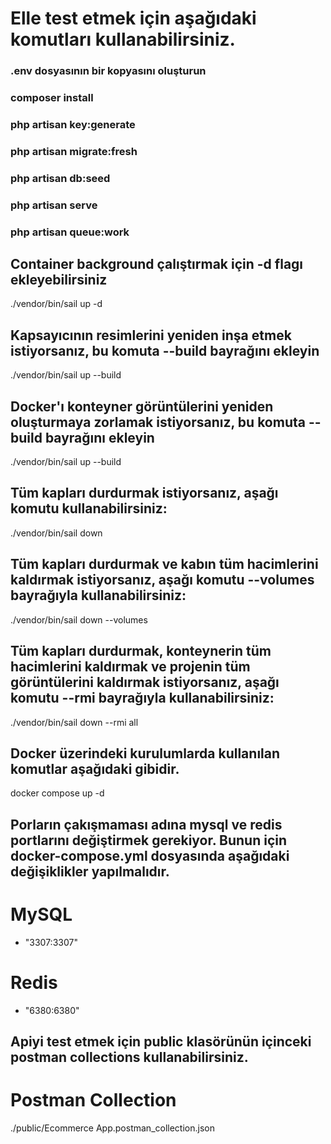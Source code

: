 
# Elle test etmek için aşağıdaki komutları kullanabilirsiniz.
### .env dosyasının bir kopyasını oluşturun
### composer install
### php artisan key:generate
### php artisan migrate:fresh
### php artisan db:seed
### php artisan serve
### php artisan queue:work

## Container background çalıştırmak için -d flagı ekleyebilirsiniz

./vendor/bin/sail up -d

## Kapsayıcının resimlerini yeniden inşa etmek istiyorsanız, bu komuta --build bayrağını ekleyin

./vendor/bin/sail up --build

## Docker'ı konteyner görüntülerini yeniden oluşturmaya zorlamak istiyorsanız, bu komuta --build bayrağını ekleyin

./vendor/bin/sail up --build

## Tüm kapları durdurmak istiyorsanız, aşağı komutu kullanabilirsiniz:

./vendor/bin/sail down

## Tüm kapları durdurmak ve kabın tüm hacimlerini kaldırmak istiyorsanız, aşağı komutu --volumes bayrağıyla kullanabilirsiniz:

./vendor/bin/sail down --volumes

## Tüm kapları durdurmak, konteynerin tüm hacimlerini kaldırmak ve projenin tüm görüntülerini kaldırmak istiyorsanız, aşağı komutu --rmi bayrağıyla kullanabilirsiniz:

./vendor/bin/sail down --rmi all

## Docker üzerindeki kurulumlarda kullanılan komutlar aşağıdaki gibidir.

docker compose up -d

## Porların çakışmaması adına mysql ve redis portlarını değiştirmek gerekiyor. Bunun için docker-compose.yml dosyasında aşağıdaki değişiklikler yapılmalıdır.

# MySQL
- "3307:3307"

# Redis
- "6380:6380"

## Apiyi test etmek için public klasörünün içinceki postman collections kullanabilirsiniz.

# Postman Collection
./public/Ecommerce App.postman_collection.json




